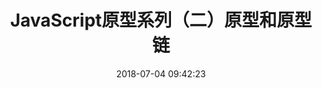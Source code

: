 ---
title: JavaScript原型系列（二）原型和原型链
date: 2018-07-04 09:42:23
tags: [JavaScript, Prototype]
categories: [JavaScript]
description: JavaScript原型系列（二）原型和原型链
---
